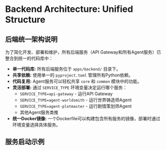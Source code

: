 # Backend Architecture: Unified Structure

## 后端统一架构说明

为了简化开发、部署和维护，所有后端服务（API Gateway和所有Agent服务）已整合到统一的代码库中：

- **单一代码库:** 所有后端服务位于 `apps/backend/` 目录下。
- **共享依赖:** 使用单一的 `pyproject.toml` 管理所有Python依赖。
- **代码复用:** Agent服务可以轻松共享 `core` 和 `common` 模块中的功能。
- **灵活部署:** 通过 `SERVICE_TYPE` 环境变量决定运行哪个服务：
  - `SERVICE_TYPE=api-gateway` - 运行API Gateway
  - `SERVICE_TYPE=agent-worldsmith` - 运行世界铸造师Agent
  - `SERVICE_TYPE=agent-plotmaster` - 运行剧情策划师Agent
  - 其他Agent服务类推
- **统一Docker镜像:** 一个Dockerfile可以构建包含所有服务的镜像，部署时通过环境变量选择具体服务。

## 服务启动示例

```bash

```

